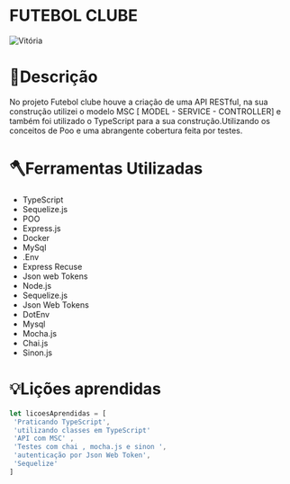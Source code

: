 #  FUTEBOL CLUBE  

![Vitória](https://user-images.githubusercontent.com/86388276/188506339-e72af24a-2597-46d3-980c-945f3d652743.jpg)


# 📕Descrição
No projeto Futebol clube houve a criação de uma API RESTful, na sua construção utilizei o modelo MSC [ MODEL - SERVICE - CONTROLLER] e também foi utilizado o TypeScript para a sua construção.Utilizando os conceitos de Poo e uma abrangente cobertura feita por testes.



# 🪓Ferramentas Utilizadas
- TypeScript
- Sequelize.js
- POO
- Express.js
- Docker
- MySql
- .Env
- Express Recuse
- Json web Tokens
- Node.js
- Sequelize.js
- Json Web Tokens
- DotEnv
- Mysql
- Mocha.js
- Chai.js
- Sinon.js

 
# 💡Lições aprendidas
```JavaScript
let licoesAprendidas = [
 'Praticando TypeScript',
 'utilizando classes em TypeScript'
 'API com MSC' ,
 'Testes com chai , mocha.js e sinon ',
 'autenticação por Json Web Token',
 'Sequelize'
]
```
